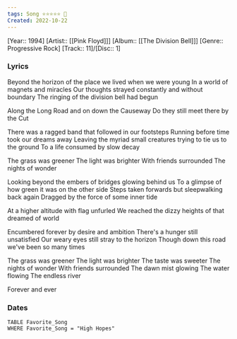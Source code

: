 ```yaml
---
tags: Song ⭐️⭐⭐⭐⭐ 💛
Created: 2022-10-22
---
```

[Year:: 1994]
[Artist:: [[Pink Floyd]]]
[Album:: [[The Division Bell]]]
[Genre:: Progressive Rock]
[Track:: 11]/[Disc:: 1]
### Lyrics
Beyond the horizon of the place we lived when we were young
In a world of magnets and miracles
Our thoughts strayed constantly and without boundary
The ringing of the division bell had begun

Along the Long Road and on down the Causeway
Do they still meet there by the Cut

There was a ragged band that followed in our footsteps
Running before time took our dreams away
Leaving the myriad small creatures trying to tie us to the ground
To a life consumed by slow decay

The grass was greener
The light was brighter
With friends surrounded
The nights of wonder

Looking beyond the embers of bridges glowing behind us
To a glimpse of how green it was on the other side
Steps taken forwards but sleepwalking back again
Dragged by the force of some inner tide

At a higher altitude with flag unfurled
We reached the dizzy heights of that dreamed of world

Encumbered forever by desire and ambition
There's a hunger still unsatisfied
Our weary eyes still stray to the horizon
Though down this road we've been so many times

The grass was greener
The light was brighter
The taste was sweeter
The nights of wonder
With friends surrounded
The dawn mist glowing
The water flowing
The endless river

Forever and ever
### Dates
```dataview
TABLE Favorite_Song
WHERE Favorite_Song = "High Hopes"

```